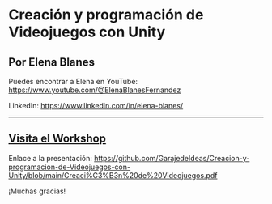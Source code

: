 # Creación y programación de Videojuegos con Unity

## Por Elena Blanes

Puedes encontrar a Elena en YouTube:
https://www.youtube.com/@ElenaBlanesFernandez

LinkedIn:
https://www.linkedin.com/in/elena-blanes/


---

## [Visita el Workshop](https://youtu.be/s-Vsk7PW8e8)

Enlace a la presentación: https://github.com/GarajedeIdeas/Creacion-y-programacion-de-Videojuegos-con-Unity/blob/main/Creaci%C3%B3n%20de%20Videojuegos.pdf

¡Muchas gracias!
